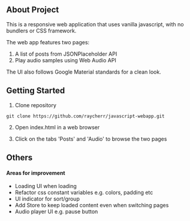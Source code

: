 ## About Project

This is a responsive web application that uses vanilla javascript, with no bundlers or CSS framework.

The web app features two pages:
1. A list of posts from JSONPlaceholder API
2. Play audio samples using Web Audio API

The UI also follows Google Material standards for a clean look. 

## Getting Started

1. Clone repository

```
git clone https://github.com/raycherr/javascript-webapp.git
```

2. Open index.html in a web browser

3. Click on the tabs 'Posts' and 'Audio' to browse the two pages

## Others

#### Areas for improvement

* Loading UI when loading
* Refactor css constant variables e.g. colors, padding etc
* UI indicator for sort/group
* Add Store to keep loaded content even when switching pages
* Audio player UI e.g. pause button
